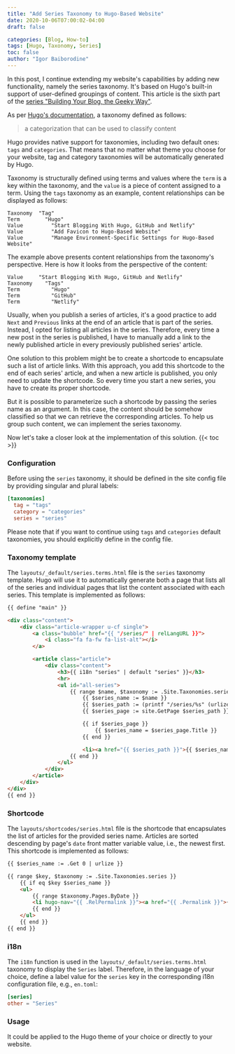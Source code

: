```yaml
---
title: "Add Series Taxonomy to Hugo-Based Website"
date: 2020-10-06T07:00:02-04:00
draft: false

categories: [Blog, How-to]
tags: [Hugo, Taxonomy, Series]
toc: false
author: "Igor Baiborodine"
---
```


In this post, I continue extending my website's capabilities by adding new functionality, namely the series taxonomy. It's based on Hugo's built-in support of user-defined groupings of content. This article is the sixth part of the [series "Building Your Blog, the Geeky Way"](https://www.kiroule.com/article/building-your-blog-the-geeky-way/).

<!--more-->

As per [Hugo's documentation](https://gohugo.io/content-management/taxonomies), a taxonomy defined as follows:
> a categorization that can be used to classify content

Hugo provides native support for taxonomies, including two default ones: `tags` and `categories`. That means that no matter what theme you choose for your website, tag and category taxonomies will be automatically generated by Hugo.

Taxonomy is structurally defined using terms and values where the `term` is a key within the taxonomy, and the `value` is a piece of content assigned to a term. Using the `tags` taxonomy as an example, content relationships can be displayed as follows:

    Taxonomy  "Tag"
    Term        "Hugo"
    Value         "Start Blogging With Hugo, GitHub and Netlify"
    Value         "Add Favicon to Hugo-Based Website"
    Value         "Manage Environment-Specific Settings for Hugo-Based Website"

The example above presents content relationships from the taxonomy's perspective. Here is how it looks from the perspective of the content:

    Value     "Start Blogging With Hugo, GitHub and Netlify"
    Taxonomy    "Tags"
    Term          "Hugo"
    Term          "GitHub"
    Term          "Netlify"

Usually, when you publish a series of articles, it's a good practice to add `Next` and `Previous` links at the end of an article that is part of the series. Instead, I opted for listing all articles in the series. Therefore, every time a new post in the series is published, I have to manually add a link to the newly published article in every previously published series' article.

One solution to this problem might be to create a shortcode to encapsulate such a list of article links. With this approach, you add this shortcode to the end of each series' article, and when a new article is published, you only need to update the shortcode. So every time you start a new series, you have to create its proper shortcode.

But it is possible to parameterize such a shortcode by passing the series name as an argument. In this case, the content should be somehow classified so that we can retrieve the corresponding articles. To help us group such content, we can implement the series taxonomy.

Now let's take a closer look at the implementation of this solution.
{{< toc >}}

### Configuration
Before using the `series` taxonomy, it should be defined in the site config file by providing singular and plural labels:
```toml
[taxonomies]
  tag = "tags"
  category = "categories"
  series = "series"
```
Please note that if you want to continue using `tags` and `categories` default taxonomies, you should explicitly define in the config file.  

### Taxonomy template
The `layouts/_default/series.terms.html` file is the `series` taxonomy template. Hugo will use it to automatically generate both a page that lists all of the series and individual pages that list the content associated with each series. This template is implemented as follows:
```html
{{ define "main" }}

<div class="content">
    <div class="article-wrapper u-cf single">
        <a class="bubble" href="{{ "/series/" | relLangURL }}">
            <i class="fa fa-fw fa-list-alt"></i>
        </a>

        <article class="article">
            <div class="content">
                <h3>{{ i18n "series" | default "series" }}</h3>
                <hr>
                <ul id="all-series">
                    {{ range $name, $taxonomy := .Site.Taxonomies.series }}
                        {{ $series_name := $name }}
                        {{ $series_path := (printf "/series/%s" (urlize $name)) }}
                        {{ $series_page := site.GetPage $series_path }}

                        {{ if $series_page }}
                            {{ $series_name = $series_page.Title }}
                        {{ end }}

                        <li><a href="{{ $series_path }}">{{ $series_name }} ({{ $taxonomy.Count }})</a></li>
                    {{ end }}
                </ul>
            </div>
        </article>
    </div>
</div>
{{ end }}
```

### Shortcode
The `layouts/shortcodes/series.html` file is the shortcode that encapsulates the list of articles for the provided series name. Articles are sorted descending by page's `date` front matter variable value, i.e., the newest first. This shortcode is implemented as follows:
```html
{{ $series_name := .Get 0 | urlize }}

{{ range $key, $taxonomy := .Site.Taxonomies.series }}
    {{ if eq $key $series_name }}
    <ul>
        {{ range $taxonomy.Pages.ByDate }}
        <li hugo-nav="{{ .RelPermalink }}"><a href="{{ .Permalink }}">{{ .LinkTitle }}</a></li>
        {{ end }}
    </ul>
    {{ end }}
{{ end }}
```

### i18n
The `i18n` function is used in the `layouts/_default/series.terms.html` taxonomy to display the `Series` label. Therefore, in the language of your choice, define a label value for the `series` key in the corresponding i18n configuration file, e.g., `en.toml`:
```toml
[series]
other = "Series"
```

### Usage


It could be applied to the Hugo theme of your choice or directly to your website.
